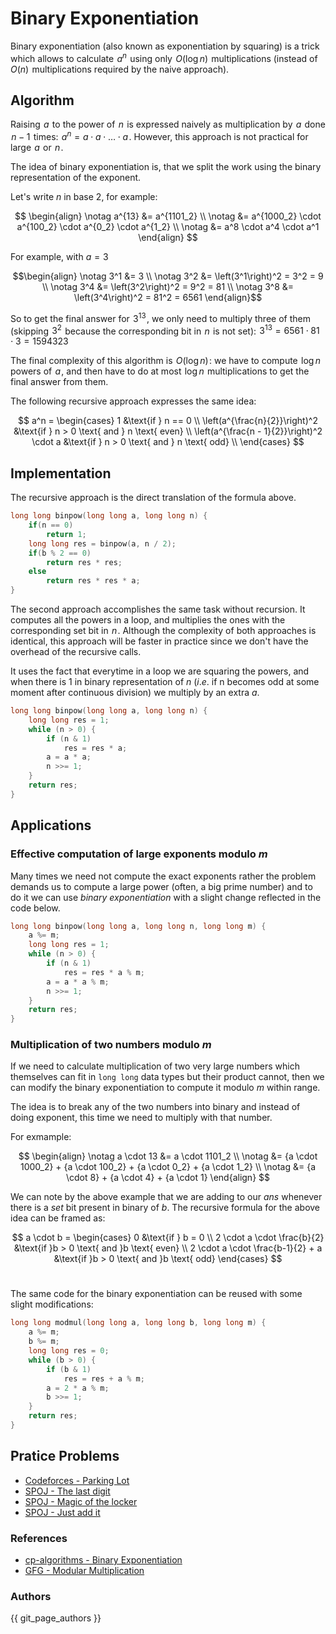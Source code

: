 # Binary Exponentiation

Binary exponentiation (also known as exponentiation by squaring) is a trick which allows to calculate  $a^n$  using only  $O(\log n)$  multiplications (instead of  $O(n)$  multiplications required by the naive approach).

## Algorithm

Raising  $a$  to the power of  $n$  is expressed naively as multiplication by  $a$  done  $n - 1$  times:  $a^{n} = a \cdot a \cdot \ldots \cdot a$ . However, this approach is not practical for large  $a$  or  $n$ .

The idea of binary exponentiation is, that we split the work using the binary representation of the exponent.

Let's write $n$ in base 2, for example:

$$ \begin{align} \notag
a^{13} &= a^{1101_2} \\ \notag
&= a^{1000_2} \cdot a^{100_2} \cdot a^{0_2} \cdot a^{1_2} \\ \notag
&= a^8 \cdot a^4 \cdot a^1
\end{align} $$

For example, with $a = 3$

$$\begin{align} \notag
3^1 &= 3 \\ \notag
3^2 &= \left(3^1\right)^2 = 3^2 = 9 \\ \notag
3^4 &= \left(3^2\right)^2 = 9^2 = 81 \\ \notag
3^8 &= \left(3^4\right)^2 = 81^2 = 6561
\end{align}$$

So to get the final answer for  $3^{13}$ , we only need to multiply three of them (skipping  $3^2$  because the corresponding bit in  $n$  is not set):  $3^{13} = 6561 \cdot 81 \cdot 3 = 1594323$ 

The final complexity of this algorithm is  $O(\log n)$ : we have to compute  $\log n$  powers of  $a$ , and then have to do at most  $\log n$  multiplications to get the final answer from them.

The following recursive approach expresses the same idea:

$$ a^n = \begin{cases} 
1 &\text{if } n == 0 \\ 
\left(a^{\frac{n}{2}}\right)^2 &\text{if } n > 0 \text{ and } n \text{ even} \\ 
\left(a^{\frac{n - 1}{2}}\right)^2 \cdot a &\text{if } n > 0 \text{ and } n \text{ odd} \\ 
\end{cases} $$

## Implementation

The recursive approach is the direct translation of the formula above.

```cpp
long long binpow(long long a, long long n) {
    if(n == 0) 
        return 1;
    long long res = binpow(a, n / 2);
    if(b % 2 == 0) 
        return res * res;
    else 
        return res * res * a;
}
```

The second approach accomplishes the same task without recursion. It computes all the powers in a loop, and multiplies the ones with the corresponding set bit in  $n$ . Although the complexity of both approaches is identical, this approach will be faster in practice since we don't have the overhead of the recursive calls.

It uses the fact that everytime in a loop we are squaring the powers, and when there is $1$ in binary representation of $n$ ($i.e.$ if n becomes odd at some moment after continuous division) we multiply by an extra $a$.

```cpp
long long binpow(long long a, long long n) {
    long long res = 1;
    while (n > 0) {
        if (n & 1)
            res = res * a;
        a = a * a;
        n >>= 1;
    }
    return res;
}
```

## Applications

### Effective computation of large exponents modulo _m_

Many times we need not compute the exact exponents rather the problem demands us to compute a large power (often, a big prime number) and to do it we can use _binary exponentiation_ with a slight change reflected in the code below.

```cpp hl_lines="2 6 7"
long long binpow(long long a, long long n, long long m) {
    a %= m;
    long long res = 1;
    while (n > 0) {
        if (n & 1)
            res = res * a % m;
        a = a * a % m;
        n >>= 1;
    }
    return res;
}
```

### Multiplication of two numbers modulo _m_

If we need to calculate multiplication of two very large numbers which themselves can fit in `long long` data types but their product cannot, then we can modify the binary exponentiation to compute it modulo $m$ within range.

The idea is to break any of the two numbers into binary and instead of doing exponent, this time we need to multiply with that number.

For exmample:

$$ \begin{align} \notag
a \cdot 13 &= a \cdot 1101_2 \\ \notag
&= {a \cdot 1000_2} + {a \cdot 100_2} + {a \cdot 0_2} + {a \cdot 1_2} \\ \notag
&= {a \cdot 8} + {a \cdot 4} + {a \cdot 1}
\end{align} $$

We can note by the above example that we are adding to our $ans$ whenever there is a $set$ bit present in binary of $b$.
The recursive formula for the above idea can be framed as:

$$ a \cdot b = 
\begin{cases} 
0 &\text{if } b = 0 \\ 
2 \cdot a \cdot \frac{b}{2} &\text{if }b > 0 \text{ and }b \text{ even} \\ 
2  \cdot a \cdot \frac{b-1}{2} + a &\text{if }b > 0 \text{ and }b \text{ odd} 
\end{cases} $$ 

The same code for the binary exponentiation can be reused with some slight modifications:

```cpp
long long modmul(long long a, long long b, long long m) {
    a %= m;
    b %= m;
    long long res = 0;
    while (b > 0) {
        if (b & 1)
            res = res + a % m;
        a = 2 * a % m;
        b >>= 1;
    }
    return res;
}
```

## Pratice Problems

- [Codeforces - Parking Lot](https://codeforces.com/problemset/problem/630/I)
- [SPOJ - The last digit](https://www.spoj.com/problems/LASTDIG/)
- [SPOJ - Magic of the locker](https://www.spoj.com/problems/LOCKER/)
- [SPOJ - Just add it](https://www.spoj.com/problems/ZSUM/)

### References

- [cp-algorithms - Binary Exponentiation](https://cp-algorithms.com/algebra/binary-exp.html)
- [GFG - Modular Multiplication](https://www.geeksforgeeks.org/multiply-large-integers-under-large-modulo/)

### Authors
{{ git_page_authors }}